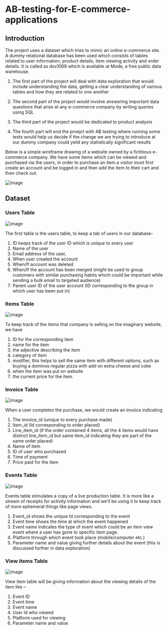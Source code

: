 # AB-testing-for-E-commerce-applications

## Introduction

The project uses a dataset which tries to mimic an online e-commerce site. A dummy relational database has been used which consists of tables related to user information, product details, item viewing activity and order details. It is called as dsv1069 which is available at Mode, a free public data warehouse.

1. The first part of the project will deal with data exploration that would include understanding the data, getting a clear understanding of various tables and how they are related to one another

2. The second part of the project would involve answering important data questions that arise at any e-commerce company by writing queries using SQL

3. The third part of the project would be dedicated to product analysis

4. The fourth part will end the proejct with AB testing where running some tests would help us decide if the change we are trying to introduce at our dummy company could yeild any statistically significant results

Below is a simple wireframe drawing of a website owned by a fictitious e-commerce company. We have some items which can be viewed and purchased via the users, in order to purchase an item a visitor must first create an account and be logged in and then add the item to their cart and then check out.

![image](https://user-images.githubusercontent.com/71550473/126879795-0057cefa-7183-44f3-b1ac-6c12a2009cc7.png)

## Dataset

### Users Table
![image](https://user-images.githubusercontent.com/71550473/126879849-77dfc4a5-cf0d-4a98-bcfa-f9be7dbf282b.png)

The first table is the users table, to keep a tab of users in our database-

1.	ID keeps track of the user ID which is unique to every user
2.	Name of the user
3.	Email address of the user,
4.	When user created the account
5.	When/If account was deleted
6.	When/If  the account has been merged (might be used to group customers with similar purchasing habits which could be important while sending a bulk email to targeted audience)
7.	Parent user ID of the user account (ID corresponding to the group in which user has been put in)

### Items Table
![image](https://user-images.githubusercontent.com/71550473/126879947-50b5e07d-933b-479e-ba96-e0ab7598110f.png)

To keep track of the items that company is selling on the imaginary website, we have
 
1.	ID for the corresponding item 
2.	name for the item
3.	the adjective describing the item
4.	category of item
5.	modifier, this helps to sell the same item with different options, such as buying a dominos regular pizza with add on extra cheese and coke
6.	when the item was put on website
7.	the current price for the item. 

### Invoice Table
![image](https://user-images.githubusercontent.com/71550473/126880101-bf6efb7f-1ff8-43be-825f-8006b5951919.png)

When a user completes the purchase, we would create an invoice indicating

1.	The invoice_id (unique to every purchase made)
2.	Item_id (Id corresponding to order placed)
3.	Line_item_id (if the order contained 4 items, all the 4 items would have distinct line_item_id but same item_id indicating they are part of the same order placed)
4.	Name of item
5.	ID of user who purchased
6.	Time of payment
7.	Price paid for the item

### Events Table
![image](https://user-images.githubusercontent.com/71550473/126880151-a1859bab-eefa-40f5-99d6-5fc7d766b08f.png)

Events table stimulates a copy of a live production table. It is more like a stream of receipts for activity information and we'll be using it to keep track of more ephemeral things like page views. 

1.	Event_id shows the unique Id corresponding to the event 
2.	Event time shows the time at which the event happened
3.	Event name indicates the type of event which could be an item view event where a user has gone to specific item page. 
4.	Platform through which event took place (mobile/computer etc.)
5.	Parameter name and value giving further details about the event (this is discussed further in data exploration)

### View items Table
![image](https://user-images.githubusercontent.com/71550473/126880188-9892ab6e-0c4c-4db1-a59b-bc00dc1bf772.png)

View item table will be giving information about the viewing details of the item like –

1.	Event ID 
2.	Event time
3.	Event name
4.	User Id who viewed
5.	Platform used for viewing
6.	Parameter name and value
